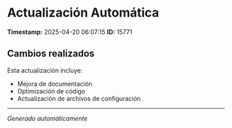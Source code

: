# Actualización Automática

**Timestamp:** 2025-04-20 06:07:15
**ID:** 15771

## Cambios realizados

Esta actualización incluye:
- Mejora de documentación
- Optimización de código
- Actualización de archivos de configuración

---
*Generado automáticamente*
